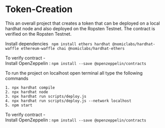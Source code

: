# Token-Creation

This an overall project that creates a token that can be deployed on a local hardhat node and also deployed on the Ropsten Testnet. The contract is verified on the Ropsten Testnet.

Install dependencies
` npm install ethers hardhat @nomiclabs/hardhat-waffle ethereum-waffle chai @nomiclabs/hardhat-ethers`

To verify contract -</br>
Install OpenZeppelin : `npm install --save @openzeppelin/contracts`

To run the project on localhost open terminal all type the following commands

```
1. npx hardhat compile
2. npx hardhat node
3. npx hardhat run scripts/deploy.js
4. npx hardhat run scripts/deploy.js --network localhost
5. npm start
```

To verify contract -</br>
Install OpenZeppelin : `npm install --save @openzeppelin/contracts`
